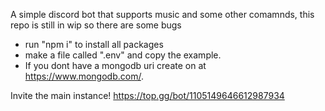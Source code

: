﻿A simple discord bot that supports music and some other comamnds,
this repo is still in wip so there are some bugs


- run "npm i" to install all packages 
- make a file called ".env" and copy the example.
- If you dont have a mongodb uri create on at https://www.mongodb.com/.

Invite the main instance! 
https://top.gg/bot/1105149646612987934
